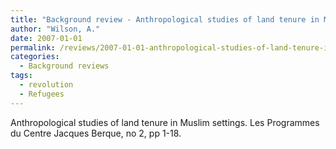 ```yaml
---
title: "Background review - Anthropological studies of land tenure in Muslim settings"
author: "Wilson, A."
date: 2007-01-01
permalink: /reviews/2007-01-01-anthropological-studies-of-land-tenure-in-muslim-settings
categories:
  - Background reviews
tags:
  - revolution
  - Refugees
---
```


Anthropological studies of land tenure in Muslim settings. Les Programmes du Centre Jacques Berque, no 2, pp 1-18. 

